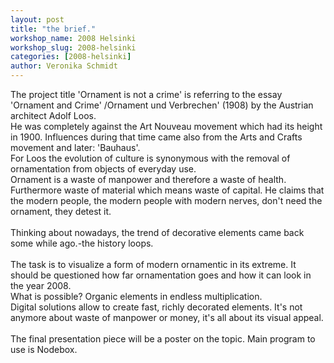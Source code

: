 ```yaml
---
layout: post
title: "the brief."
workshop_name: 2008 Helsinki 
workshop_slug: 2008-helsinki
categories: [2008-helsinki]
author: Veronika Schmidt
---
```

<div>
The project title 'Ornament is not a crime' is referring to the essay 'Ornament and Crime' /Ornament und Verbrechen' (1908) by the Austrian architect Adolf Loos.
</div>
<div>
He was completely against the Art Nouveau movement which had its height in 1900. Influences during that time came also from the Arts and Crafts movement and later: 'Bauhaus'.
</div>
<div>
For Loos the evolution of culture is synonymous with the removal of ornamentation from objects of everyday use.
</div>
<div>
Ornament is a waste of manpower and therefore a waste of health. Furthermore waste of material which means waste of capital. He claims that the modern people, the modern people with modern nerves, don't need the ornament, they detest it.
</div>
<div>
<br />
</div>
<div>
Thinking about nowadays, the trend of decorative elements came back some while ago.-the history loops.
</div>
<div>
<br />
</div>
<div>
The task is to visualize a form of modern ornamentic in its extreme. It should be questioned how far ornamentation goes and how it can look in the year 2008. 
</div>
<div>
What is possible? Organic elements in endless multiplication. 
</div>
<div>
Digital solutions allow to create fast, richly decorated elements. It's not anymore about waste of manpower or money, it's all about its visual appeal. 
</div>
<div>
  
</div>
<div>
The final presentation piece will be a poster on the topic. Main program to use is Nodebox.
</div>
<div>
<br />
</div>
<div>
<br />
</div>

